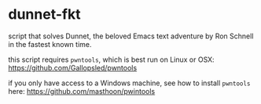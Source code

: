 # dunnet-fkt
script that solves Dunnet, the beloved Emacs text adventure by Ron Schnell in the fastest known time.

this script requires `pwntools`, which is best run on Linux or OSX: https://github.com/Gallopsled/pwntools

if you only have access to a Windows machine, see how to install `pwntools` here: https://github.com/masthoon/pwintools
